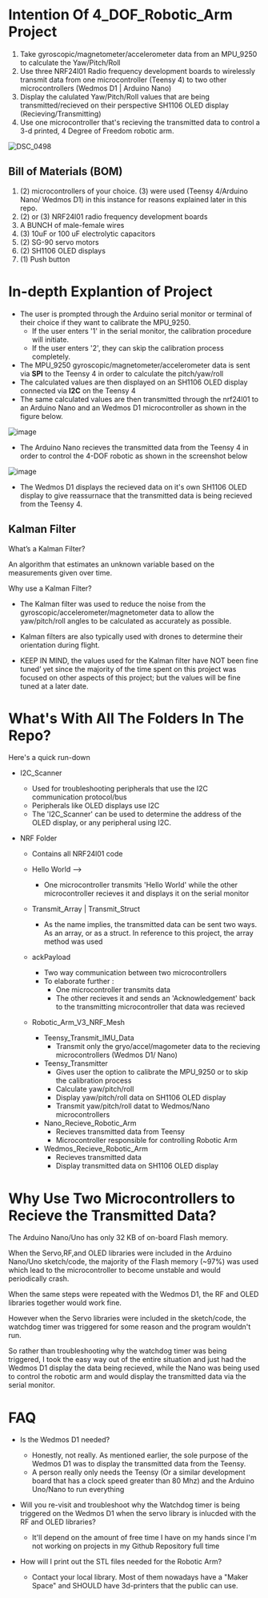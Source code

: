 # Intention Of 4_DOF_Robotic_Arm Project
1. Take gyroscopic/magnetometer/accelerometer data from an MPU_9250 to calculate the Yaw/Pitch/Roll
2. Use three NRF24l01 Radio frequency development boards to wirelessly transmit data from one microcontroller (Teensy 4) to two other microcontrollers (Wedmos D1 | Arduino Nano)
3. Display the calulated Yaw/Pitch/Roll values that are being transmitted/recieved on their perspective SH1106 OLED display (Recieving/Transmitting)
4. Use one microcontroller that's recieving the transmitted data to control a 3-d printed, 4 Degree of Freedom robotic arm. 

![DSC_0498](https://user-images.githubusercontent.com/39348633/118382828-ba5cf500-b5be-11eb-963e-74b74a1ba056.jpg)

## Bill of Materials (BOM)
1. (2) microcontrollers of your choice. (3) were used (Teensy 4/Arduino Nano/ Wedmos D1) in this instance for reasons explained later in this repo.
3. (2) or (3) NRF24l01 radio frequency development boards
5. A BUNCH of male-female wires
6. (3) 10uF or 100 uF electrolytic capacitors
7. (2) SG-90 servo motors
8. (2) SH1106 OLED displays
9. (1) Push button

# In-depth Explantion of Project
- The user is prompted through the Arduino serial monitor or terminal of their choice if they want to calibrate the MPU_9250. 
    - If the user enters '1' in the serial monitor, the calibration procedure will initiate. 
    - If the user enters '2', they can skip the calibration process completely.
- The MPU_9250 gyroscopic/magnetometer/accelerometer data is sent via __SPI__ to the Teensy 4 in order to calculate the pitch/yaw/roll 
- The calculated values are then displayed on an SH1106 OLED display connected via __I2C__ on the Teensy 4 
- The same calculated values are then transmitted through the nrf24l01 to an Arduino Nano and an Wedmos D1 microcontroller as shown in the figure below.

![image](https://user-images.githubusercontent.com/39348633/118416160-f0a87c00-b673-11eb-946e-def25c10f72f.png)

- The Arduino Nano recieves the transmitted data from the Teensy 4 in order to control the 4-DOF robotic as shown in the screenshot below

![image](https://user-images.githubusercontent.com/39348633/118418023-54cf3e00-b67c-11eb-9844-b7e993eb8286.png) 

- The Wedmos D1 displays the recieved data on it's own SH1106 OLED display to give reassurnace that the transmitted data is being recieved from the Teensy 4.

## Kalman Filter
What’s a Kalman Filter?

An algorithm that estimates an unknown variable based on the measurements given over time.

Why use a Kalman Filter?

- The Kalman filter was used to reduce the noise from the gyroscopic/accelerometer/magnetometer data to allow the yaw/pitch/roll angles to be calculated as accurately as possible.

- Kalman filters are also typically used with drones to determine their orientation during flight.

- KEEP IN MIND, the values used for the Kalman filter have NOT been fine tuned’ yet since the majority of the time spent on this project was focused on other aspects of this project; but the values will be fine tuned at a later date.

# What's With All The Folders In The Repo?

Here's a quick run-down 

- I2C_Scanner
  - Used for troubleshooting peripherals that use the I2C communication protocol/bus
  - Peripherals like OLED displays use I2C
  - The 'I2C_Scanner' can be used to determine the address of the OLED display, or any peripheral using I2C.

- NRF Folder
  - Contains all NRF24l01 code
  - Hello World --> 
    - One microcontroller transmits 'Hello World' while the other microcontroller recieves it and displays it on the serial monitor
  - Transmit_Array | Transmit_Struct
    - As the name implies, the transmitted data can be sent two ways. As an array, or as a struct. In reference to this project, the array method was used
  - ackPayload
    - Two way communication between two microcontrollers
    - To elaborate further :
      - One microcontroller transmits data
      - The other recieves it and sends an 'Acknowledgement' back to the transmitting microcontroller that data was recieved
  
  - Robotic_Arm_V3_NRF_Mesh
    -  Teensy_Transmit_IMU_Data
        - Transmit only the gryo/accel/magometer data to the recieving microcontrollers (Wedmos D1/ Nano)
    - Teensy_Transmitter
      - Gives user the option to calibrate the MPU_9250 or to skip the calibration process
      - Calculate yaw/pitch/roll
      - Display yaw/pitch/roll data on SH1106 OLED display
      - Transmit yaw/pitch/roll datat to Wedmos/Nano microcontrollers
    - Nano_Recieve_Robotic_Arm
      - Recieves transmitted data from Teensy
      - Microcontroller responsible for controlling Robotic Arm
    - Wedmos_Recieve_Robotic_Arm
      - Recieves transmitted data
      - Display transmitted data on SH1106 OLED display

# Why Use Two Microcontrollers to Recieve the Transmitted Data?

The Arduino Nano/Uno has only 32 KB of on-board Flash memory.

When the Servo,RF,and OLED libraries were included in the Arduino Nano/Uno sketch/code, the majority of the Flash memory (~97%) was used which lead to the microcontroller to become unstable and would periodically crash. 

When the same steps were repeated with the Wedmos D1, the RF and OLED libraries together would work fine. 

However when the Servo libraries were included in the sketch/code, the watchdog timer was triggered for some reason and the program wouldn't run.

So rather than troubleshooting why the watchdog timer was being triggered, I took the easy way out of the entire situation and just had the Wedmos D1 display the data being recieved, while the Nano was being used to control the robotic arm and would display the transmitted data via the serial monitor.

# FAQ

- Is the Wedmos D1 needed?
  - Honestly, not really. As mentioned earlier, the sole purpose of the Wedmos D1 was to display the transmitted data from the Teensy.
  - A person really only needs the Teensy (Or a similar development board that has a clock speed greater than 80 Mhz) and the Arduino Uno/Nano to run everything

- Will you re-visit and troubleshoot why the Watchdog timer is being triggered on the Wedmos D1 when the servo library is inlucded with the RF and OLED libraries?
  - It'll depend on the amount of free time I have on my hands since I'm not working on projects in my Github Repository full time

- How will I print out the STL files needed for the Robotic Arm?
  - Contact your local library. Most of them nowadays have a "Maker Space" and SHOULD have 3d-printers that the public can use.
